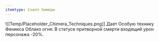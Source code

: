 ```yaml
---
itemtype: Скилл Химеры
---
```

![[Temp/Placeholder_Chimera_Techniques.png]]
Дает Особую технику Феникса Облако огня: В статусе притворной смерти входящий урон персонажа -20%.
